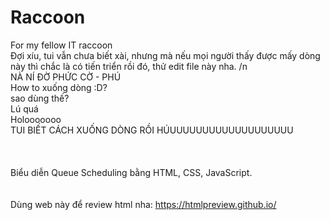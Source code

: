 # Raccoon
For my fellow IT raccoon  
Đợi xíu, tui vẫn chưa biết xài, nhưng mà nếu mọi người thấy được mấy dòng này thì chắc là có tiến triển rồi đó, thử edit file này nha. /n  
NÀ NÍ ĐỜ PHỨC CỜ - PHÚ  
How to xuống dòng :D?  
sao dùng thế?  
Lú quá  
Holooooooo  
TUI BIẾT CÁCH XUỐNG DÒNG RỒI HÚUUUUUUUUUUUUUUUUUUU <br />
<br />
<br />
<br />
Biểu diễn Queue Scheduling bằng HTML, CSS, JavaScript.
<br />
<br />
<br />
Dùng web này để review html nha: https://htmlpreview.github.io/
